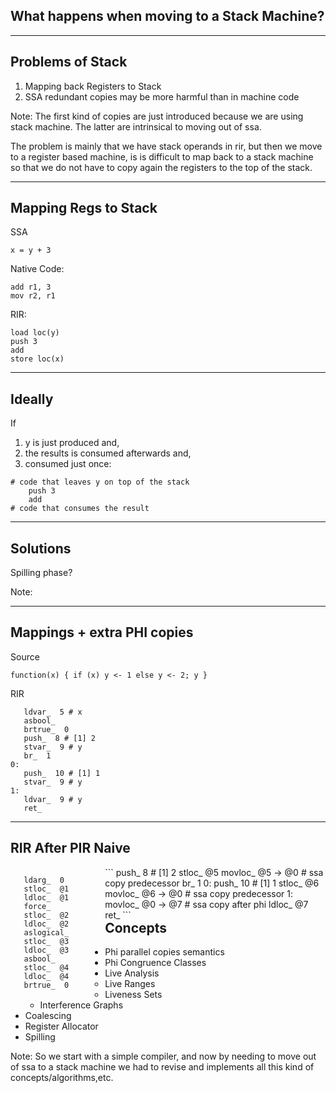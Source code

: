 ## What happens when moving to a Stack Machine?

---


## Problems of Stack

1. Mapping back Registers to Stack
2. SSA redundant copies may be more harmful than in machine code  

Note: 
The first kind of copies are just introduced because we are using stack machine.
The latter are intrinsical to moving out of ssa.


The problem is mainly that we have stack operands in rir, but then we move to a register based machine, is is difficult to map back to a stack machine so that we do not have to copy again the registers to the top of the stack. 

---

## Mapping Regs to Stack

SSA
```
x = y + 3
```

Native Code:
```
add r1, 3
mov r2, r1
```

RIR:
```
load loc(y)
push 3
add 
store loc(x)
```

---

## Ideally

If
1. y is just produced and,
2. the results is consumed afterwards and,
3. consumed just once:

```
# code that leaves y on top of the stack
    push 3
    add 
# code that consumes the result
```

---

## Solutions

Spilling phase?

Note:    

---

## Mappings + extra PHI copies

Source
``` 
function(x) { if (x) y <- 1 else y <- 2; y }
```

RIR
```
   ldvar_  5 # x
   asbool_
   brtrue_  0
   push_  8 # [1] 2
   stvar_  9 # y
   br_  1
0:
   push_  10 # [1] 1
   stvar_  9 # y
1:
   ldvar_  9 # y
   ret_

```

---

## RIR After PIR Naive

<div style="text-align: left; float: left; width: 30%">

```
   ldarg_  0
   stloc_  @1
   ldloc_  @1
   force_
   stloc_  @2
   ldloc_  @2
   aslogical_
   stloc_  @3
   ldloc_  @3
   asbool_
   stloc_  @4
   ldloc_  @4
   brtrue_  0
```
</div> <!-- .element: class="fragment" -->
<div style="text-align: left; float: right; width: 70%">
```
   push_  8 # [1] 2
   stloc_  @5
   movloc_  @5 -> @0  # ssa copy predecessor 
   br_  1
0:
   push_  10 # [1] 1
   stloc_  @6
   movloc_  @6 -> @0  # ssa copy predecessor
1:
   movloc_  @0 -> @7  # ssa copy after phi
   ldloc_  @7
   ret_
```
</div> <!-- .element: class="fragment" -->

---

## Concepts

- Phi parallel copies semantics
- Phi Congruence Classes
- Live Analysis
    - Live Ranges
    - Liveness Sets 
    - Interference Graphs
- Coalescing
- Register Allocator
- Spilling


Note:
So we start with a simple compiler, and now by needing to move out of ssa to a stack machine we had to revise and implements all this kind of concepts/algorithms,etc. 